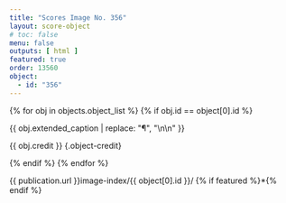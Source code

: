 ```yaml
---
title: "Scores Image No. 356"
layout: score-object
# toc: false
menu: false
outputs: [ html ]
featured: true
order: 13560
object:
  - id: "356"
---
```


{% for obj in objects.object_list %}
{% if obj.id == object[0].id %}

{{ obj.extended_caption | replace: "¶", "\n\n" }}

{{ obj.credit }} {.object-credit}

{% endif %}
{% endfor %}

<div class="object-credit object-url is-print-only">

{{ publication.url }}image-index/{{ object[0].id }}/ {% if featured %}*{% endif %}

</div>
